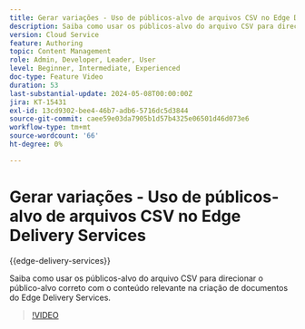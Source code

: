 ```yaml
---
title: Gerar variações - Uso de públicos-alvo de arquivos CSV no Edge Delivery Services
description: Saiba como usar os públicos-alvo do arquivo CSV para direcionar o público-alvo correto com o conteúdo relevante na criação de documentos do Edge Delivery Services.
version: Cloud Service
feature: Authoring
topic: Content Management
role: Admin, Developer, Leader, User
level: Beginner, Intermediate, Experienced
doc-type: Feature Video
duration: 53
last-substantial-update: 2024-05-08T00:00:00Z
jira: KT-15431
exl-id: 13cd9302-bee4-46b7-adb6-5716dc5d3844
source-git-commit: caee59e03da7905b1d57b4325e06501d46d073e6
workflow-type: tm+mt
source-wordcount: '66'
ht-degree: 0%

---
```


# Gerar variações - Uso de públicos-alvo de arquivos CSV no Edge Delivery Services

{{edge-delivery-services}}

Saiba como usar os públicos-alvo do arquivo CSV para direcionar o público-alvo correto com o conteúdo relevante na criação de documentos do Edge Delivery Services.

>[!VIDEO](https://video.tv.adobe.com/v/3428793/?learn=on)
